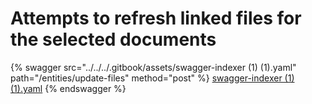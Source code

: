 # Attempts to refresh linked files for the selected documents

{% swagger src="../../../.gitbook/assets/swagger-indexer (1) (1).yaml" path="/entities/update-files" method="post" %}
[swagger-indexer (1) (1).yaml](<../../../.gitbook/assets/swagger-indexer (1) (1).yaml>)
{% endswagger %}
